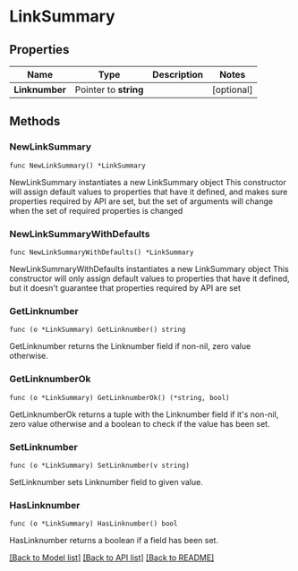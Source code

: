 # LinkSummary

## Properties

Name | Type | Description | Notes
------------ | ------------- | ------------- | -------------
**Linknumber** | Pointer to **string** |  | [optional] 

## Methods

### NewLinkSummary

`func NewLinkSummary() *LinkSummary`

NewLinkSummary instantiates a new LinkSummary object
This constructor will assign default values to properties that have it defined,
and makes sure properties required by API are set, but the set of arguments
will change when the set of required properties is changed

### NewLinkSummaryWithDefaults

`func NewLinkSummaryWithDefaults() *LinkSummary`

NewLinkSummaryWithDefaults instantiates a new LinkSummary object
This constructor will only assign default values to properties that have it defined,
but it doesn't guarantee that properties required by API are set

### GetLinknumber

`func (o *LinkSummary) GetLinknumber() string`

GetLinknumber returns the Linknumber field if non-nil, zero value otherwise.

### GetLinknumberOk

`func (o *LinkSummary) GetLinknumberOk() (*string, bool)`

GetLinknumberOk returns a tuple with the Linknumber field if it's non-nil, zero value otherwise
and a boolean to check if the value has been set.

### SetLinknumber

`func (o *LinkSummary) SetLinknumber(v string)`

SetLinknumber sets Linknumber field to given value.

### HasLinknumber

`func (o *LinkSummary) HasLinknumber() bool`

HasLinknumber returns a boolean if a field has been set.


[[Back to Model list]](../README.md#documentation-for-models) [[Back to API list]](../README.md#documentation-for-api-endpoints) [[Back to README]](../README.md)


